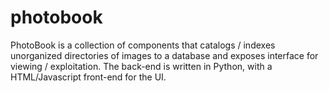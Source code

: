# photobook

PhotoBook is a collection of components that catalogs / indexes unorganized directories of images to a database and exposes interface for viewing / exploitation.  The back-end is written in Python, with a HTML/Javascript front-end for the UI.

